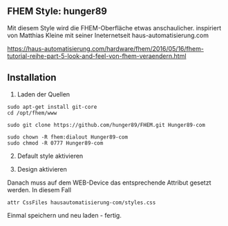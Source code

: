 ## FHEM Style: hunger89
Mit diesem Style wird die FHEM-Oberfläche etwas anschaulicher.
inspiriert von Matthias Kleine mit seiner Ineternetseit haus-automatisierung.com

https://haus-automatisierung.com/hardware/fhem/2016/05/16/fhem-tutorial-reihe-part-5-look-and-feel-von-fhem-veraendern.html

## Installation

1. Laden der Quellen

```
sudo apt-get install git-core
cd /opt/fhem/www

sudo git clone https://github.com/hunger89/FHEM.git Hunger89-com

sudo chown -R fhem:dialout Hunger89-com
sudo chmod -R 0777 Hunger89-com
```

2. Default style aktivieren

3. Design aktivieren

Danach muss auf dem WEB-Device das entsprechende Attribut gesetzt werden. In diesem Fall

```
attr CssFiles hausautomatisierung-com/styles.css
```

Einmal speichern und neu laden - fertig.
